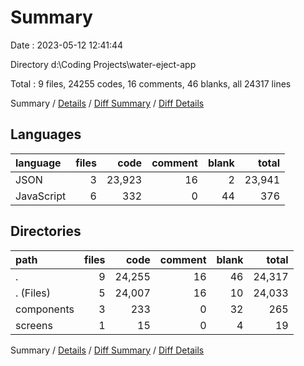 # Summary

Date : 2023-05-12 12:41:44

Directory d:\\Coding Projects\\water-eject-app

Total : 9 files,  24255 codes, 16 comments, 46 blanks, all 24317 lines

Summary / [Details](details.md) / [Diff Summary](diff.md) / [Diff Details](diff-details.md)

## Languages
| language | files | code | comment | blank | total |
| :--- | ---: | ---: | ---: | ---: | ---: |
| JSON | 3 | 23,923 | 16 | 2 | 23,941 |
| JavaScript | 6 | 332 | 0 | 44 | 376 |

## Directories
| path | files | code | comment | blank | total |
| :--- | ---: | ---: | ---: | ---: | ---: |
| . | 9 | 24,255 | 16 | 46 | 24,317 |
| . (Files) | 5 | 24,007 | 16 | 10 | 24,033 |
| components | 3 | 233 | 0 | 32 | 265 |
| screens | 1 | 15 | 0 | 4 | 19 |

Summary / [Details](details.md) / [Diff Summary](diff.md) / [Diff Details](diff-details.md)